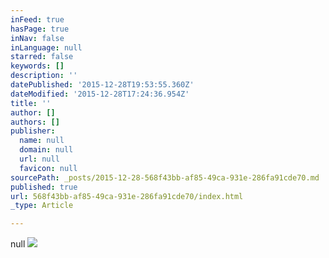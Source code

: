 ```yaml
---
inFeed: true
hasPage: true
inNav: false
inLanguage: null
starred: false
keywords: []
description: ''
datePublished: '2015-12-28T19:53:55.360Z'
dateModified: '2015-12-28T17:24:36.954Z'
title: ''
author: []
authors: []
publisher:
  name: null
  domain: null
  url: null
  favicon: null
sourcePath: _posts/2015-12-28-568f43bb-af85-49ca-931e-286fa91cde70.md
published: true
url: 568f43bb-af85-49ca-931e-286fa91cde70/index.html
_type: Article

---
```

null
![](https://the-grid-user-content.s3-us-west-2.amazonaws.com/94b08b23-2362-46f2-9e9b-6e02128b491b.jpg)